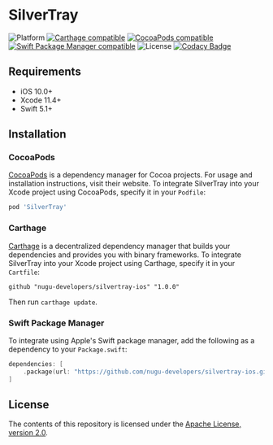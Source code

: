 # SilverTray

![Platform](https://img.shields.io/cocoapods/p/SilverTray)
[![Carthage compatible](https://img.shields.io/badge/Carthage-compatible-4BC51D.svg?style=flat)](https://github.com/Carthage/Carthage)
[![CocoaPods compatible](https://img.shields.io/cocoapods/v/SilverTray)](https://github.com/nugu-developers/silvertray-iOS)
[![Swift Package Manager compatible](https://img.shields.io/badge/Swift%20Package%20Manager-compatible-brightgreen.svg)](https://github.com/apple/swift-package-manager)
![License](https://img.shields.io/github/license/nugu-developers/silvertray-ios)
[![Codacy Badge](https://api.codacy.com/project/badge/Grade/37a7a2e77cf542eb9a6dad0546eb7a15)](https://www.codacy.com/manual/nugu-dev-sdk/silvertray-ios?utm_source=github.com&amp;utm_medium=referral&amp;utm_content=nugu-developers/silvertray-ios&amp;utm_campaign=Badge_Grade)

## Requirements
- iOS 10.0+
- Xcode 11.4+
- Swift 5.1+

## Installation

### CocoaPods
[CocoaPods](https://cocoapods.org) is a dependency manager for Cocoa projects. For usage and installation instructions, visit their website. To integrate SilverTray into your Xcode project using CocoaPods, specify it in your `Podfile`:

```ruby
pod 'SilverTray'
```

### Carthage
[Carthage](https://github.com/Carthage/Carthage) is a decentralized dependency manager that builds your dependencies and provides you with binary frameworks. To integrate SilverTray into your Xcode project using Carthage, specify it in your `Cartfile`:

```ogdl
github "nugu-developers/silvertray-ios" "1.0.0"
```

Then run `carthage update`.

### Swift Package Manager

To integrate using Apple's Swift package manager, add the following as a dependency to your `Package.swift`:

```swift
dependencies: [
    .package(url: "https://github.com/nugu-developers/silvertray-ios.git", from: "1.0.0")
]
```

## License

The contents of this repository is licensed under the
[Apache License, version 2.0](http://www.apache.org/licenses/LICENSE-2.0).
